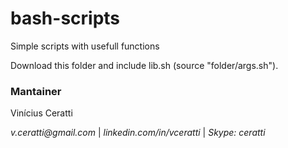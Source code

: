 # bash-scripts

Simple scripts with usefull functions

Download this folder and include lib.sh (source "folder/args.sh"). 
 

### Mantainer  ###

Vinícius Ceratti

_v.ceratti@gmail.com_ |  _linkedin.com/in/vceratti_ | _Skype: ceratti_
